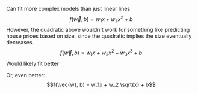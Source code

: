 Can fit more complex models than just linear lines 
$$f(\vec{w}, b) = w_1x + w_2 x^2 + b$$
However, the quadratic above wouldn't work for something like predicting house prices based on size, since the quadratic implies the size eventually decreases.
$$f(\vec{w}, b) = w_1x + w_2 x^2 +w_3 x^3 + b$$
Would likely fit better

Or, even better:
$$f(\vec{w}, b) = w_1x + w_2 \sqrt{x} + b$$
